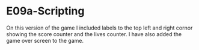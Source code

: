 # E09a-Scripting

On this version of  the game I included labels to the top left and right cornor showing the score counter and the lives counter. I have also added the game over screen to the game.
